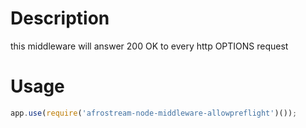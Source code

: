 # Description

this middleware will answer 200 OK to every http OPTIONS request

# Usage

```js
app.use(require('afrostream-node-middleware-allowpreflight')());
```
